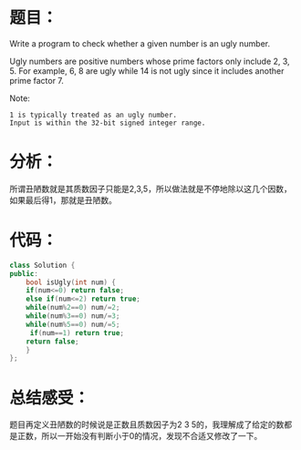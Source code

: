 题目：
==
 Write a program to check whether a given number is an ugly number.

Ugly numbers are positive numbers whose prime factors only include 2, 3, 5. For example, 6, 8 are ugly while 14 is not ugly since it includes another prime factor 7.

Note:

    1 is typically treated as an ugly number.
    Input is within the 32-bit signed integer range. 

分析：
==
所谓丑陋数就是其质数因子只能是2,3,5，所以做法就是不停地除以这几个因数，如果最后得1，那就是丑陋数。

代码：
==
```C++
class Solution {
public:
    bool isUgly(int num) {
    if(num<=0) return false;
    else if(num<=2) return true;
    while(num%2==0) num/=2;
    while(num%3==0) num/=3;
    while(num%5==0) num/=5;
     if(num==1) return true;
    return false;
    }
};
```

总结感受：
==
题目再定义丑陋数的时候说是正数且质数因子为2 3 5的，我理解成了给定的数都是正数，所以一开始没有判断小于0的情况，发现不合适又修改了一下。

